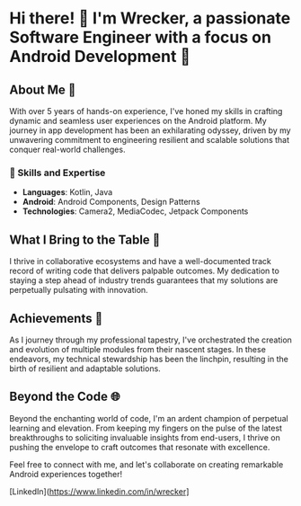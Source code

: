 # Hi there! 👋 I'm Wrecker, a passionate Software Engineer with a focus on Android Development 📱

## About Me 🚀

With over 5 years of hands-on experience, I've honed my skills in crafting dynamic and seamless user experiences on the Android platform. My journey in app development has been an exhilarating odyssey, driven by my unwavering commitment to engineering resilient and scalable solutions that conquer real-world challenges.

### 🔧 Skills and Expertise

- **Languages**: Kotlin, Java
- **Android**: Android Components, Design Patterns
- **Technologies**: Camera2, MediaCodec, Jetpack Components

## What I Bring to the Table 🤝

I thrive in collaborative ecosystems and have a well-documented track record of writing code that delivers palpable outcomes. My dedication to staying a step ahead of industry trends guarantees that my solutions are perpetually pulsating with innovation.

## Achievements 🌟

As I journey through my professional tapestry, I've orchestrated the creation and evolution of multiple modules from their nascent stages. In these endeavors, my technical stewardship has been the linchpin, resulting in the birth of resilient and adaptable solutions.

## Beyond the Code 🌐

Beyond the enchanting world of code, I'm an ardent champion of perpetual learning and elevation. From keeping my fingers on the pulse of the latest breakthroughs to soliciting invaluable insights from end-users, I thrive on pushing the envelope to craft outcomes that resonate with excellence.

Feel free to connect with me, and let's collaborate on creating remarkable Android experiences together!

[LinkedIn](https://www.linkedin.com/in/wrecker]
